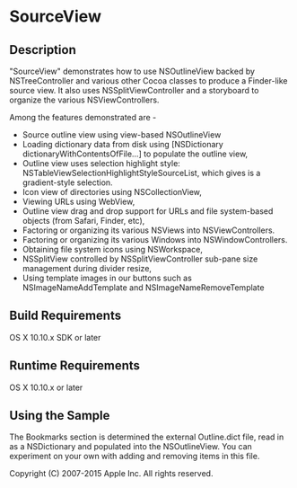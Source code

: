 # SourceView

## Description

"SourceView" demonstrates how to use NSOutlineView backed by NSTreeController and various other Cocoa classes to produce a Finder-like source view.  It also uses NSSplitViewController and a storyboard to organize the various NSViewControllers.

Among the features demonstrated are -

- Source outline view using view-based NSOutlineView
- Loading dictionary data from disk using [NSDictionary dictionaryWithContentsOfFile…] to populate the outline view,
- Outline view uses selection highlight style: NSTableViewSelectionHighlightStyleSourceList, which gives is a gradient-style selection.
- Icon view of directories using NSCollectionView,
- Viewing URLs using WebView,
- Outline view drag and drop support for URLs and file system-based objects (from Safari, Finder, etc),
- Factoring or organizing its various NSViews into NSViewControllers.
- Factoring or organizing its various Windows into NSWindowControllers.
- Obtaining file system icons using NSWorkspace,
- NSSplitView controlled by NSSplitViewController sub-pane size management during divider resize,
- Using template images in our buttons such as NSImageNameAddTemplate and NSImageNameRemoveTemplate

## Build Requirements

OS X 10.10.x SDK or later

## Runtime Requirements

OS X 10.10.x or later

## Using the Sample

The Bookmarks section is determined the external Outline.dict file, read in as a NSDictionary and populated into the NSOutlineView.
You can experiment on your own with adding and removing items in this file.


Copyright (C) 2007-2015 Apple Inc. All rights reserved.